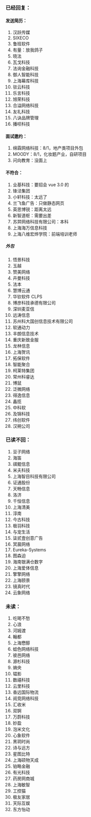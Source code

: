 ### 已经回复：

#### 发送简历：

1. 汉跃传媒
2. SIXECO
3. 鲁班软件
4. 有量：放我鸽子
5. 晓法
6. 瓦戈科技
7. 法询金融科技
8. 御人智能科技
9. 上海幕库科技
10. 驻云科技
11. 乐言科技
12. 旭荣科技
13. 合溢网络科技
14. 友礼科技
15. 八诀品牌管理
16. 播呗科技

#### 面试邀约：

1. 绵霖网络科技：8/1，地产类项目外包
2. MOODY：8/1，化妆题产业，自研项目
3. 问向教育：没面上

#### 不符合：

1. 业基科技：要招会 vue 3.0 的
2. 锋泾集团
3. 小轩科技：太远了
4. 兰飞鱼广告：只做静态网页
5. 英思博锐：距离太远
6. 新智道枢：需要出差
7. 苏羿网络科技有限公司：本科
8. 上海海万信息科技
9. 上海八维宏烨学院：前端培训老师

##### 外包

1. 悟景科技
2. 玉越
3. 赞美网络
4. 卉曼科技
5. 法本
6. 慧博云通
7. 华钦软件 CLPS
8. 博彦科技承德有限公司
9. 深圳麦亚信
10. 远涛信息
11. 苏州科大国创信息技术有限公司
12. 软通动力
13. 丰朗信息技术
14. 重庆新致金服
15. 龙林信息
16. 上海贺讯
17. 拓保软件
18. 智能聚合
19. 柯莱特集团
20. 常州科睿达
21. 博鼠
22. 泛微网络
23. 得逸信息
24. 鑫揽
25. 中科软
26. 及锦科技
27. 纬创软件
28. 汉朔公司

### 已读不回：

1. 豆子网络
2. 海笛
3. 祺鲲信息
4. 米夫科技
5. 上海智目科技有限公司
6. 证通股份
7. 天畅信息
8. 洛济
9. 千恒信息
10. 上海清美
11. 淳南
12. 今古科技
13. 极羽科技
14. 与宠生活
15. 柒贰壹创意广告
16. 冥晨网络
17. Eureka-Systems
18. 图森迫
19. 海南银满仓数字
20. 上海爱体信息
21. 擎擎网络
22. 上海颐景
23. 镜真时代
24. 云象网络

### 未读：

1. 吃喝不愁
2. 心浪
3. 河姆渡
4. 翰都
5. 上海懋醇
6. 蛙色网络科技
7. 彼邑网络
8. 源杉科技
9. 熵央
10. 韫影
11. 数禧科技
12. 云里科技
13. 香远国际物流
14. 阅竞网络科技
15. 汇收米
16. 双锕
17. 万蔚科技
18. 妙盈
19. 泡米文化
20. 心象软件
21. 黑玥时尚
22. 诗与远方
23. 星图比特
24. 上海硕物天成
25. 铂略金融
26. 有光科技
27. 药房网商城
28. 上海敏智
29. 工控猫
30. 极友家居
31. 天际互娱
32. 东方怡动